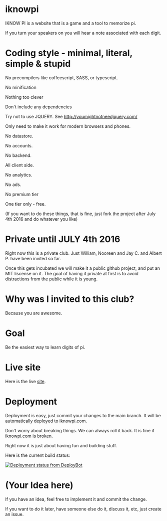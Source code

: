# iknowpi

IKNOW PI is a website that is a game and a tool to memorize pi.

If you turn your speakers on you will hear a note associated with each digit.



# Coding style - minimal, literal, simple & stupid

No precompilers like coffeescript, SASS, or typescript.

No minification

Nothing too clever

Don't include any dependencies

Try not to use JQUERY. See http://youmightnotneedjquery.com/ 

Only need to make it work for modern browsers and phones.

No datastore.

No accounts.

No backend.

All client side.

No analytics.

No ads.

No premium tier

One tier only - free.

(If you want to do these things, that is fine, just fork the project after July 4th 2016 and do whatever you like)


# Private until JULY 4th 2016

Right now this is a private club. Just William, Nooreen and Jay C. and Albert P. have been invited so far.

Once this gets incubated we will make it a public github project, and put an MIT liscense on it. The goal of having it private at first is to avoid distractions from the public while it is young.


# Why was I invited to this club?

Because you are awesome.



# Goal
Be the easiest way to learn digits of pi.



# Live site
Here is the live [site](http://iknowpi.com/ "I KNOW PI").



# Deployment
Deployment is easy, just commit your changes to the main branch. It will be automatically deployed to iknowpi.com.

Don't worry about breaking things. We can always roll it back. It is fine if iknowpi.com is broken.

Right now it is just about having fun and building stuff.

Here is the current build status: 

[![Deployment status from DeployBot](https://imgegg.deploybot.com/badge/23779030001725/74039.svg)](http://deploybot.com)




# (Your Idea here)

If you have an idea, feel free to implement it and commit the change.

If you want to do it later, have someone else do it, discuss it, etc, just create an issue.


